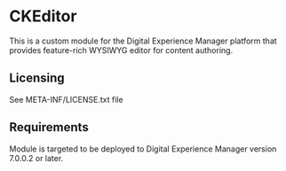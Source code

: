 CKEditor
==========================================

This is a custom module for the Digital Experience Manager platform that provides feature-rich WYSIWYG editor for content authoring.

Licensing
---------
See META-INF/LICENSE.txt file

Requirements
------------
Module is targeted to be deployed to Digital Experience Manager version 7.0.0.2 or later.

